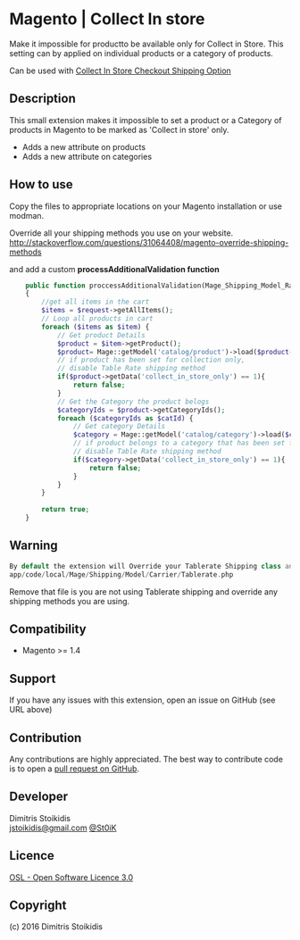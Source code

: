 Magento | Collect In store
============================
Make it impossible for productto be available only for Collect in Store.
This setting can by applied on individual products or a category of products.

Can be used with [Collect In Store Checkout Shipping Option](https://www.magentocommerce.com/magento-connect/collect-in-store-checkout-shipping-option.html)

Description
-----------
This small extension makes it impossible to set a product or a Category of products in Magento 
to be marked as 'Collect in store' only.

- Adds a new attribute on products
- Adds a new attribute on categories

How to use
-------------
Copy the files to appropriate locations on your Magento installation or use modman.

Override all your shipping methods you use on your website.
http://stackoverflow.com/questions/31064408/magento-override-shipping-methods

and add a custom **processAdditionalValidation function**

```php
    public function proccessAdditionalValidation(Mage_Shipping_Model_Rate_Request $request)
    {
        //get all items in the cart
        $items = $request->getAllItems();
        // Loop all products in cart
        foreach ($items as $item) {
            // Get product Details 
            $product = $item->getProduct();
            $product= Mage::getModel('catalog/product')->load($product->getId());
            // if product has been set for collection only,
            // disable Table Rate shipping method
            if($product->getData('collect_in_store_only') == 1){
                return false;
            }
            // Get the Category the product belogs
            $categoryIds = $product->getCategoryIds();
            foreach ($categoryIds as $catId) {
                // Get category Details
                $category = Mage::getModel('catalog/category')->load($catId);
                // if product belongs to a category that has been set for collection only,
                // disable Table Rate shipping method
                if($category->getData('collect_in_store_only') == 1){
                    return false;
                }
            }
        }
        
        return true;
    }
```

**Warning**
------------

```php
By default the extension will Override your Tablerate Shipping class and will add that function.
app/code/local/Mage/Shipping/Model/Carrier/Tablerate.php
```

Remove that file is you are not using Tablerate shipping and override any shipping methods you are using.


Compatibility
-------------
- Magento >= 1.4

Support
-------
If you have any issues with this extension, open an issue on GitHub (see URL above)

Contribution
------------
Any contributions are highly appreciated. The best way to contribute code is to open a
[pull request on GitHub](https://help.github.com/articles/using-pull-requests).

Developer
---------
Dimitris Stoikidis  
jstoikidis@gmail.com
[@St0iK](https://twitter.com/St0iK)

Licence
-------
[OSL - Open Software Licence 3.0](http://opensource.org/licenses/osl-3.0.php)

Copyright
---------
(c) 2016 Dimitris Stoikidis
